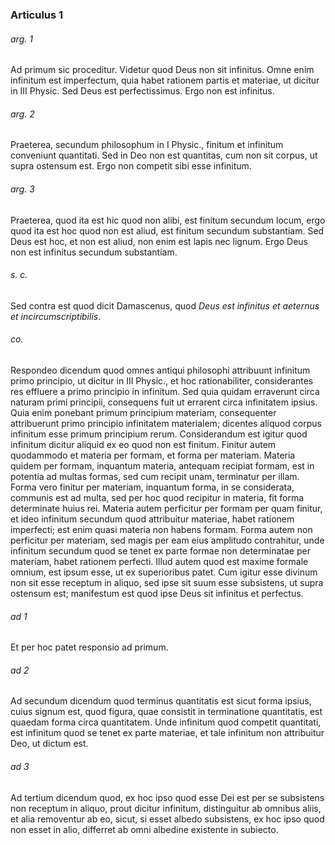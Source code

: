 ### Articulus 1

###### arg. 1
Ad primum sic proceditur. Videtur quod Deus non sit infinitus. Omne enim infinitum est imperfectum, quia habet rationem partis et materiae, ut dicitur in III Physic. Sed Deus est perfectissimus. Ergo non est infinitus.

###### arg. 2
Praeterea, secundum philosophum in I Physic., finitum et infinitum conveniunt quantitati. Sed in Deo non est quantitas, cum non sit corpus, ut supra ostensum est. Ergo non competit sibi esse infinitum.

###### arg. 3
Praeterea, quod ita est hic quod non alibi, est finitum secundum locum, ergo quod ita est hoc quod non est aliud, est finitum secundum substantiam. Sed Deus est hoc, et non est aliud, non enim est lapis nec lignum. Ergo Deus non est infinitus secundum substantiam.

###### s. c.
Sed contra est quod dicit Damascenus, quod *Deus est infinitus et aeternus et incircumscriptibilis*.

###### co.
Respondeo dicendum quod omnes antiqui philosophi attribuunt infinitum primo principio, ut dicitur in III Physic., et hoc rationabiliter, considerantes res effluere a primo principio in infinitum. Sed quia quidam erraverunt circa naturam primi principii, consequens fuit ut errarent circa infinitatem ipsius. Quia enim ponebant primum principium materiam, consequenter attribuerunt primo principio infinitatem materialem; dicentes aliquod corpus infinitum esse primum principium rerum. Considerandum est igitur quod infinitum dicitur aliquid ex eo quod non est finitum. Finitur autem quodammodo et materia per formam, et forma per materiam. Materia quidem per formam, inquantum materia, antequam recipiat formam, est in potentia ad multas formas, sed cum recipit unam, terminatur per illam. Forma vero finitur per materiam, inquantum forma, in se considerata, communis est ad multa, sed per hoc quod recipitur in materia, fit forma determinate huius rei. Materia autem perficitur per formam per quam finitur, et ideo infinitum secundum quod attribuitur materiae, habet rationem imperfecti; est enim quasi materia non habens formam. Forma autem non perficitur per materiam, sed magis per eam eius amplitudo contrahitur, unde infinitum secundum quod se tenet ex parte formae non determinatae per materiam, habet rationem perfecti. Illud autem quod est maxime formale omnium, est ipsum esse, ut ex superioribus patet. Cum igitur esse divinum non sit esse receptum in aliquo, sed ipse sit suum esse subsistens, ut supra ostensum est; manifestum est quod ipse Deus sit infinitus et perfectus.

###### ad 1
Et per hoc patet responsio ad primum.

###### ad 2
Ad secundum dicendum quod terminus quantitatis est sicut forma ipsius, cuius signum est, quod figura, quae consistit in terminatione quantitatis, est quaedam forma circa quantitatem. Unde infinitum quod competit quantitati, est infinitum quod se tenet ex parte materiae, et tale infinitum non attribuitur Deo, ut dictum est.

###### ad 3
Ad tertium dicendum quod, ex hoc ipso quod esse Dei est per se subsistens non receptum in aliquo, prout dicitur infinitum, distinguitur ab omnibus aliis, et alia removentur ab eo, sicut, si esset albedo subsistens, ex hoc ipso quod non esset in alio, differret ab omni albedine existente in subiecto.

